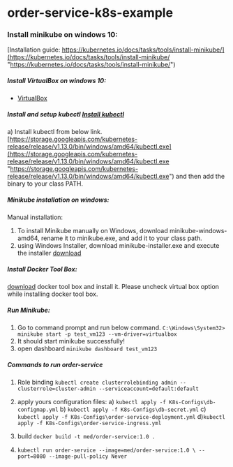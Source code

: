 # order-service-k8s-example

### Install minikube on windows 10:
[Installation guide: https://kubernetes.io/docs/tasks/tools/install-minikube/](https://kubernetes.io/docs/tasks/tools/install-minikube/ "https://kubernetes.io/docs/tasks/tools/install-minikube/")

##### Install  VirtualBox on windows 10:

- [VirtualBox](https://www.virtualbox.org/wiki/Downloads  "VirtualBox")

##### Install and setup kubectl [Install kubectl](https://kubernetes.io/docs/tasks/tools/install-kubectl/ "Install kubectl")

a)	Install kubectl  from below link.
[https://storage.googleapis.com/kubernetes-release/release/v1.13.0/bin/windows/amd64/kubectl.exe](https://storage.googleapis.com/kubernetes-release/release/v1.13.0/bin/windows/amd64/kubectl.exe "https://storage.googleapis.com/kubernetes-release/release/v1.13.0/bin/windows/amd64/kubectl.exe")
and then add the binary to your class PATH.

##### Minikube installation on windows:
Manual installation: 
 1.   To install Minikube manually on Windows, download minikube-windows-amd64, rename it to minikube.exe, and add it to your class path.
 2.  using Windows Installer, download minikube-installer.exe and execute the installer [download](https://github.com/kubernetes/minikube/releases/latest "download")
 
#####  Install Docker Tool Box:
[download](https://docs.docker.com/toolbox/toolbox_install_windows/ "download") docker tool box and install it. Please uncheck virtual box option while installing docker tool box. 

#####  Run Minikube: 
1.  Go to command prompt and run below command.
`C:\Windows\System32> minikube start -p test_vm123 --vm-driver=virtualbox `
2. It should start minikube successfully! 
3.  open dashboard `minikube dashboard test_vm123 `

##### Commands to run order-service
1. Role binding
`kubectl create clusterrolebinding admin --clusterrole=cluster-admin --serviceaccount=default:default`
2. apply yours configuration files:
a) `kubectl apply -f K8s-Configs\db-configmap.yml`
b) `kubectl apply -f K8s-Configs\db-secret.yml`
c) `kubectl apply -f K8s-Configs\order-service-deployment.yml`
d)`kubectl apply -f K8s-Configs\order-service-ingress.yml`
3.  build
`docker build -t med/order-service:1.0 .`

4. `kubectl run order-service --image=med/order-service:1.0 \ --port=8080 --image-pull-policy Never`





 



